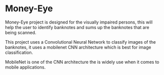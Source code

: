 # Money-Eye

Money-Eye project is designed for the visually impaired persons, this will help the user to identify 
banknotes and sums up the banknotes that are being scanned.

This project uses a Convolutional Neural Network to classify images of the banknotes, it uses a mobilenet CNN architecture
which is best for image classification.

MobileNet is one of the CNN architecture the is widely use when it comes to mobile applications.
